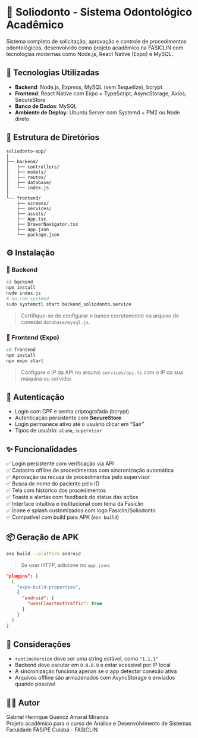 # 🦷 Soliodonto - Sistema Odontológico Acadêmico

Sistema completo de solicitação, aprovação e controle de procedimentos odontológicos, desenvolvido como projeto acadêmico na FASICLIN com tecnologias modernas como Node.js, React Native (Expo) e MySQL.

## 🚀 Tecnologias Utilizadas

- **Backend**: Node.js, Express, MySQL (sem Sequelize), bcrypt
- **Frontend**: React Native com Expo + TypeScript, AsyncStorage, Axios, SecureStore
- **Banco de Dados**: MySQL
- **Ambiente de Deploy**: Ubuntu Server com Systemd + PM2 ou Node direto

## 🧱 Estrutura de Diretórios

```
soliodonto-app/
│
├── backend/
│   ├── controllers/
│   ├── models/
│   ├── routes/
│   ├── database/
│   └── index.js
│
└── frontend/
    ├── screens/
    ├── services/
    ├── assets/
    ├── App.tsx
    ├── DrawerNavigator.tsx
    ├── app.json
    └── package.json
```

## ⚙️ Instalação

### 🔧 Backend

```bash
cd backend
npm install
node index.js
# ou com systemd
sudo systemctl start backend_soliodonto.service
```

> Certifique-se de configurar o banco corretamente no arquivo de conexão `database/mysql.js`.

### 📱 Frontend (Expo)

```bash
cd frontend
npm install
npx expo start
```

> Configure o IP da API no arquivo `services/api.ts` com o IP da sua máquina ou servidor.

## 🔐 Autenticação

- Login com CPF e senha criptografada (bcrypt)
- Autenticação persistente com **SecureStore**
- Login permanece ativo até o usuário clicar em “Sair”
- Tipos de usuário: `aluno`, `supervisor`

## ✨ Funcionalidades

✅ Login persistente com verificação via API  
✅ Cadastro offline de procedimentos com sincronização automática  
✅ Aprovação ou recusa de procedimentos pelo supervisor  
✅ Busca de nome do paciente pelo ID  
✅ Tela com histórico dos procedimentos  
✅ Toasts e alertas com feedback do status das ações  
✅ Interface intuitiva e institucional com tema da Fasiclin  
✅ Ícone e splash customizados com logo Fasiclin/Soliodonto  
✅ Compatível com build para APK (`eas build`)

## 📦 Geração de APK

```bash
eas build --platform android
```

> Se usar HTTP, adicione no `app.json`:
```json
"plugins": [
  [
    "expo-build-properties",
    {
      "android": {
        "usesCleartextTraffic": true
      }
    }
  ]
]
```

## 🧠 Considerações

- `runtimeVersion` deve ser uma string estável, como `"1.1.1"`
- Backend deve escutar em `0.0.0.0` e estar acessível por IP local
- A sincronização funciona apenas se o app detectar conexão ativa
- Arquivos offline são armazenados com AsyncStorage e enviados quando possível

## 👨‍💻 Autor

Gabriel Henrique Queiroz Amaral Miranda  
Projeto acadêmico para o curso de Análise e Desenvolvimento de Sistemas  
Faculdade FASIPE Cuiabá - FASICLIN  

